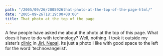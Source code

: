 ```yaml
---
path: "/2005/09/26/2005926that-photo-at-the-top-of-the-page-html/" 
date: "2005-09-26T18:19:00+00:00" 
title: That photo at the top of the page
---
```

A few people have asked me about the photo at the top of this page. What does it have to do with technology? Well, nothing. I took it outside my sister&rsquo;s <a href="http://www.sfbr.org/pages/genetics_projects.php?p=36" class="broken_link">clinic</a> in <a href="http://maps.google.com/maps?q=86%C2%B0+14'+0%22+E,+27%C2%B0+38'+0%22+N&spn=3.277407,5.703827&t=h&hl=en">Jiri, Nepal</a>. Its just a photo I like with good space to the left for the word &lsquo;technovangelist&rsquo;.
